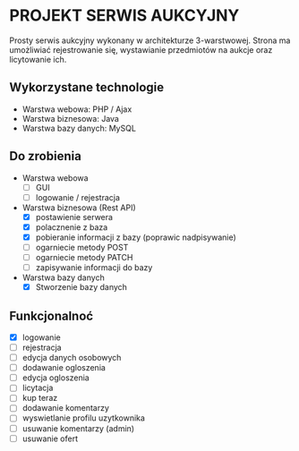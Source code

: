 # PROJEKT SERWIS AUKCYJNY

Prosty serwis aukcyjny wykonany w architekturze 3-warstwowej. Strona ma umożliwiać rejestrowanie się, wystawianie przedmiotów na aukcje oraz licytowanie ich. 

## Wykorzystane technologie
- Warstwa webowa: PHP / Ajax
- Warstwa biznesowa: Java
- Warstwa bazy danych: MySQL

## Do zrobienia
- Warstwa webowa
  - [ ] GUI
  - [ ] logowanie / rejestracja
- Warstwa biznesowa (Rest API)
  - [x] postawienie serwera
  - [x] polacznenie z baza
  - [x] pobieranie informacji z bazy (poprawic nadpisywanie)
  - [ ] ogarniecie metody POST
  - [ ] ogarniecie metody PATCH
  - [ ] zapisywanie informacji do bazy
- Warstwa bazy danych
  - [x] Stworzenie bazy danych

## Funkcjonalnoć
- [x] logowanie
- [ ] rejestracja
- [ ] edycja danych osobowych
- [ ] dodawanie ogloszenia
- [ ] edycja ogloszenia
- [ ] licytacja
- [ ] kup teraz
- [ ] dodawanie komentarzy
- [ ] wyswietlanie profilu uzytkownika
- [ ] usuwanie komentarzy (admin)
- [ ] usuwanie ofert
